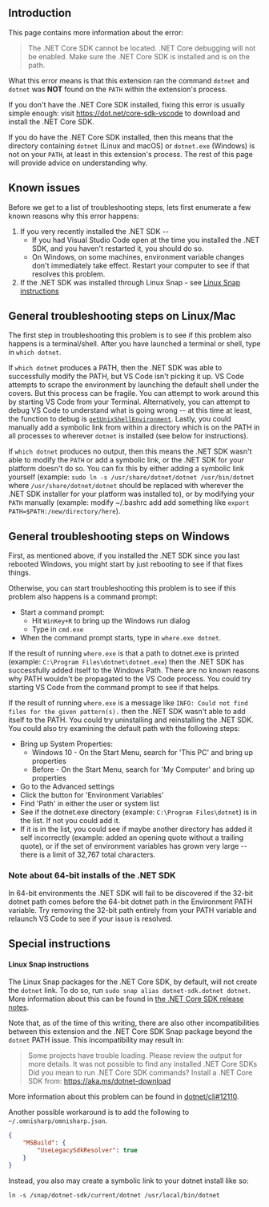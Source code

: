 ## Introduction

This page contains more information about the error:

> The .NET Core SDK cannot be located. .NET Core debugging will not be enabled. Make sure the .NET Core SDK is installed and is on the path.

What this error means is that this extension ran the command `dotnet` and `dotnet` was **NOT** found on the `PATH` within the extension's process.

If you don't have the .NET Core SDK installed, fixing this error is usually simple enough: visit https://dot.net/core-sdk-vscode to download and install the .NET Core SDK.

If you do have the .NET Core SDK installed, then this means that the directory containing `dotnet` (Linux and macOS) or `dotnet.exe` (Windows) is not on your `PATH`, at least in this extension's process. The rest of this page will provide advice on understanding why.

## Known issues

Before we get to a list of troubleshooting steps, lets first enumerate a few known reasons why this error happens:

1. If you very recently installed the .NET SDK --
   * If you had Visual Studio Code open at the time you installed the .NET SDK, and you haven't restarted it, you should do so.
   * On Windows, on some machines, environment variable changes don't immediately take effect. Restart your computer to see if that resolves this problem.
2. If the .NET SDK was installed through Linux Snap - see [Linux Snap instructions](#linux-snap-instructions)

## General troubleshooting steps on Linux/Mac

The first step in troubleshooting this problem is to see if this problem also happens is a terminal/shell. After you have launched a terminal or shell, type in `which dotnet`.

If `which dotnet` produces a PATH, then the .NET SDK was able to successfully modify the PATH, but VS Code isn't picking it up. VS Code attempts to scrape the environment by launching the default shell under the covers. But this process can be fragile. You can attempt to work around this by starting VS Code from your Terminal. Alternatively, you can attempt to debug VS Code to understand what is going wrong -- at this time at least, the function to debug is [`getUnixShellEnvironment`](https://github.com/microsoft/vscode/blob/ab10e26096a5494b68bc709a405a0dddeb227e0b/src/vs/code/node/shellEnv.ts#L13). Lastly, you could manually add a symbolic link from within a directory which is on the PATH in all processes to wherever `dotnet` is installed (see below for instructions).

If `which dotnet` produces no output, then this means the .NET SDK wasn't able to modify the `PATH` or add a symbolic link, or the .NET SDK for your platform doesn't do so. You can fix this by either adding a symbolic link yourself (example: `sudo ln -s /usr/share/dotnet/dotnet /usr/bin/dotnet` where `/usr/share/dotnet/dotnet` should be replaced with wherever the .NET SDK installer for your platform was installed to), or by modifying your `PATH` manually (example: modify ~/.bashrc add add something like `export PATH=$PATH:/new/directory/here`).

## General troubleshooting steps on Windows

First, as mentioned above, if you installed the .NET SDK since you last rebooted Windows, you might start by just rebooting to see if that fixes things.

Otherwise, you can start troubleshooting this problem is to see if this problem also happens is a command prompt:

* Start a command prompt:
    * Hit `WinKey+R` to bring up the Windows run dialog
    * Type in `cmd.exe`
* When the command prompt starts, type in `where.exe dotnet`.

If the result of running `where.exe` is that a path to dotnet.exe is printed (example: `C:\Program Files\dotnet\dotnet.exe`) then the .NET SDK has successfully added itself to the Windows Path. There are no known reasons why PATH wouldn't be propagated to the VS Code process. You could try starting VS Code from the command prompt to see if that helps.

If the result of running `where.exe` is a message like `INFO: Could not find files for the given pattern(s).` then the .NET SDK wasn't able to add itself to the PATH. You could try uninstalling and reinstalling the .NET SDK. You could also try examining the default path with the following steps:

* Bring up System Properties:
    * Windows 10 - On the Start Menu, search for 'This PC' and bring up properties
    * Before - On the Start Menu, search for 'My Computer' and bring up properties
* Go to the Advanced settings
* Click the button for 'Environment Variables'
* Find 'Path' in either the user or system list
* See if the dotnet.exe directory (example: `C:\Program Files\dotnet`) is in the list. If not you could add it.
* If it is in the list, you could see if maybe another directory has added it self incorrectly (example: added an opening quote without a trailing quote), or if the set of environment variables has grown very large -- there is a limit of 32,767 total characters.

### Note about 64-bit installs of the .NET SDK

In 64-bit environments the .NET SDK will fail to be discovered if the 32-bit dotnet path comes before the 64-bit dotnet path in the Environment PATH variable. Try removing the 32-bit path entirely from your PATH variable and relaunch VS Code to see if your issue is resolved.

## Special instructions

#### Linux Snap instructions

The Linux Snap packages for the .NET Core SDK, by default, will not create the `dotnet` link. To do so, run `sudo snap alias dotnet-sdk.dotnet dotnet`. More information about this can be found in [the .NET Core SDK release notes](https://github.com/dotnet/core/blob/master/release-notes/3.1/3.1.0/3.1.0-install-instructions.md#install-using-snap).

Note that, as of the time of this writing, there are also other incompatibilities between this extension and the .NET Core SDK Snap package beyond the `dotnet` PATH issue. This incompatibility may result in:

> Some projects have trouble loading. Please review the output for more details.
> It was not possible to find any installed .NET Core SDKs
> Did you mean to run .NET Core SDK commands? Install a .NET Core SDK from:
> 	https://aka.ms/dotnet-download

More information about this problem can be found in [dotnet/cli#12110](https://github.com/dotnet/cli/issues/12110).

Another possible workaround is to add the following to `~/.omnisharp/omnisharp.json`.

```json
{
    "MSBuild": {
        "UseLegacySdkResolver": true
    }
}
```

Instead, you also may create a symbolic link to your dotnet install like so:

`ln -s /snap/dotnet-sdk/current/dotnet /usr/local/bin/dotnet`
